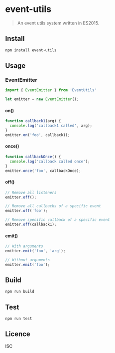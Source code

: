 event-utils
=========================

> An event utils system written in ES2015.

## Install
```bash
npm install event-utils
```

## Usage

### EventEmitter

```javascript
import { EventEmitter } from 'EventUtils'

let emitter = new EventEmitter();
```

#### on()
```javascript
function callback1(arg) {
  console.log('callback1 called', arg);
}
emitter.on('foo', callback1);
```

#### once()
```javascript
function callbackOnce() {
  console.log('callback called once');
}
emitter.once('foo', callbackOnce);
```

#### off()
```javascript
// Remove all listeners
emitter.off();

// Remove all callbacks of a specific event
emitter.off('foo');

// Remove specific callback of a specific event
emitter.off(callback1);
```

#### emit()
```javascript
// With arguments
emitter.emit('foo', 'arg');

// Without arguments
emitter.emit('foo');
```

## Build
```bash
npm run build
```

## Test
```bash
npm run test
```

## Licence

ISC
